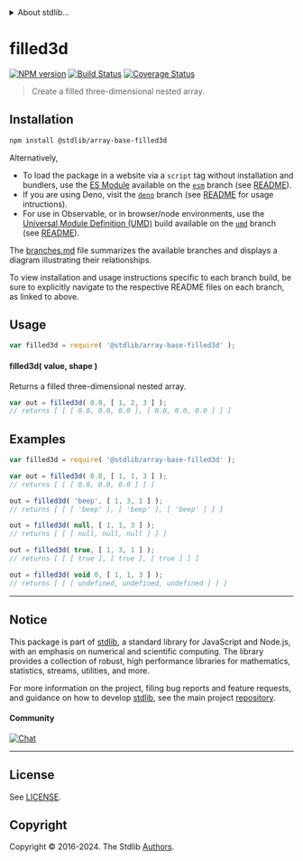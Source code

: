 <!--

@license Apache-2.0

Copyright (c) 2023 The Stdlib Authors.

Licensed under the Apache License, Version 2.0 (the "License");
you may not use this file except in compliance with the License.
You may obtain a copy of the License at

   http://www.apache.org/licenses/LICENSE-2.0

Unless required by applicable law or agreed to in writing, software
distributed under the License is distributed on an "AS IS" BASIS,
WITHOUT WARRANTIES OR CONDITIONS OF ANY KIND, either express or implied.
See the License for the specific language governing permissions and
limitations under the License.

-->


<details>
  <summary>
    About stdlib...
  </summary>
  <p>We believe in a future in which the web is a preferred environment for numerical computation. To help realize this future, we've built stdlib. stdlib is a standard library, with an emphasis on numerical and scientific computation, written in JavaScript (and C) for execution in browsers and in Node.js.</p>
  <p>The library is fully decomposable, being architected in such a way that you can swap out and mix and match APIs and functionality to cater to your exact preferences and use cases.</p>
  <p>When you use stdlib, you can be absolutely certain that you are using the most thorough, rigorous, well-written, studied, documented, tested, measured, and high-quality code out there.</p>
  <p>To join us in bringing numerical computing to the web, get started by checking us out on <a href="https://github.com/stdlib-js/stdlib">GitHub</a>, and please consider <a href="https://opencollective.com/stdlib">financially supporting stdlib</a>. We greatly appreciate your continued support!</p>
</details>

# filled3d

[![NPM version][npm-image]][npm-url] [![Build Status][test-image]][test-url] [![Coverage Status][coverage-image]][coverage-url] <!-- [![dependencies][dependencies-image]][dependencies-url] -->

> Create a filled three-dimensional nested array.

<!-- Section to include introductory text. Make sure to keep an empty line after the intro `section` element and another before the `/section` close. -->

<section class="intro">

</section>

<!-- /.intro -->

<!-- Package usage documentation. -->

<section class="installation">

## Installation

```bash
npm install @stdlib/array-base-filled3d
```

Alternatively,

-   To load the package in a website via a `script` tag without installation and bundlers, use the [ES Module][es-module] available on the [`esm`][esm-url] branch (see [README][esm-readme]).
-   If you are using Deno, visit the [`deno`][deno-url] branch (see [README][deno-readme] for usage intructions).
-   For use in Observable, or in browser/node environments, use the [Universal Module Definition (UMD)][umd] build available on the [`umd`][umd-url] branch (see [README][umd-readme]).

The [branches.md][branches-url] file summarizes the available branches and displays a diagram illustrating their relationships.

To view installation and usage instructions specific to each branch build, be sure to explicitly navigate to the respective README files on each branch, as linked to above.

</section>

<section class="usage">

## Usage

```javascript
var filled3d = require( '@stdlib/array-base-filled3d' );
```

#### filled3d( value, shape )

Returns a filled three-dimensional nested array.

```javascript
var out = filled3d( 0.0, [ 1, 2, 3 ] );
// returns [ [ [ 0.0, 0.0, 0.0 ], [ 0.0, 0.0, 0.0 ] ] ]
```

</section>

<!-- /.usage -->

<!-- Package usage notes. Make sure to keep an empty line after the `section` element and another before the `/section` close. -->

<section class="notes">

</section>

<!-- /.notes -->

<!-- Package usage examples. -->

<section class="examples">

## Examples

<!-- eslint no-undef: "error" -->

```javascript
var filled3d = require( '@stdlib/array-base-filled3d' );

var out = filled3d( 0.0, [ 1, 1, 3 ] );
// returns [ [ [ 0.0, 0.0, 0.0 ] ] ]

out = filled3d( 'beep', [ 1, 3, 1 ] );
// returns [ [ [ 'beep' ], [ 'beep' ], [ 'beep' ] ] ]

out = filled3d( null, [ 1, 1, 3 ] );
// returns [ [ [ null, null, null ] ] ]

out = filled3d( true, [ 1, 3, 1 ] );
// returns [ [ [ true ], [ true ], [ true ] ] ]

out = filled3d( void 0, [ 1, 1, 3 ] );
// returns [ [ [ undefined, undefined, undefined ] ] ]
```

</section>

<!-- /.examples -->

<!-- Section to include cited references. If references are included, add a horizontal rule *before* the section. Make sure to keep an empty line after the `section` element and another before the `/section` close. -->

<section class="references">

</section>

<!-- /.references -->

<!-- Section for related `stdlib` packages. Do not manually edit this section, as it is automatically populated. -->

<section class="related">

</section>

<!-- /.related -->

<!-- Section for all links. Make sure to keep an empty line after the `section` element and another before the `/section` close. -->


<section class="main-repo" >

* * *

## Notice

This package is part of [stdlib][stdlib], a standard library for JavaScript and Node.js, with an emphasis on numerical and scientific computing. The library provides a collection of robust, high performance libraries for mathematics, statistics, streams, utilities, and more.

For more information on the project, filing bug reports and feature requests, and guidance on how to develop [stdlib][stdlib], see the main project [repository][stdlib].

#### Community

[![Chat][chat-image]][chat-url]

---

## License

See [LICENSE][stdlib-license].


## Copyright

Copyright &copy; 2016-2024. The Stdlib [Authors][stdlib-authors].

</section>

<!-- /.stdlib -->

<!-- Section for all links. Make sure to keep an empty line after the `section` element and another before the `/section` close. -->

<section class="links">

[npm-image]: http://img.shields.io/npm/v/@stdlib/array-base-filled3d.svg
[npm-url]: https://npmjs.org/package/@stdlib/array-base-filled3d

[test-image]: https://github.com/stdlib-js/array-base-filled3d/actions/workflows/test.yml/badge.svg?branch=v0.2.1
[test-url]: https://github.com/stdlib-js/array-base-filled3d/actions/workflows/test.yml?query=branch:v0.2.1

[coverage-image]: https://img.shields.io/codecov/c/github/stdlib-js/array-base-filled3d/main.svg
[coverage-url]: https://codecov.io/github/stdlib-js/array-base-filled3d?branch=main

<!--

[dependencies-image]: https://img.shields.io/david/stdlib-js/array-base-filled3d.svg
[dependencies-url]: https://david-dm.org/stdlib-js/array-base-filled3d/main

-->

[chat-image]: https://img.shields.io/gitter/room/stdlib-js/stdlib.svg
[chat-url]: https://app.gitter.im/#/room/#stdlib-js_stdlib:gitter.im

[stdlib]: https://github.com/stdlib-js/stdlib

[stdlib-authors]: https://github.com/stdlib-js/stdlib/graphs/contributors

[umd]: https://github.com/umdjs/umd
[es-module]: https://developer.mozilla.org/en-US/docs/Web/JavaScript/Guide/Modules

[deno-url]: https://github.com/stdlib-js/array-base-filled3d/tree/deno
[deno-readme]: https://github.com/stdlib-js/array-base-filled3d/blob/deno/README.md
[umd-url]: https://github.com/stdlib-js/array-base-filled3d/tree/umd
[umd-readme]: https://github.com/stdlib-js/array-base-filled3d/blob/umd/README.md
[esm-url]: https://github.com/stdlib-js/array-base-filled3d/tree/esm
[esm-readme]: https://github.com/stdlib-js/array-base-filled3d/blob/esm/README.md
[branches-url]: https://github.com/stdlib-js/array-base-filled3d/blob/main/branches.md

[stdlib-license]: https://raw.githubusercontent.com/stdlib-js/array-base-filled3d/main/LICENSE

</section>

<!-- /.links -->
